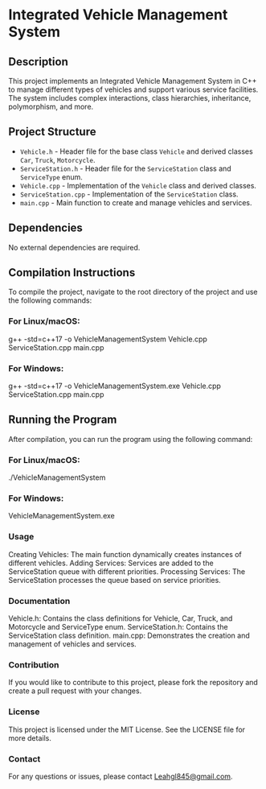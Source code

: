# Integrated Vehicle Management System

## Description

This project implements an Integrated Vehicle Management System in C++ to manage different types of vehicles and support various service facilities. The system includes complex interactions, class hierarchies, inheritance, polymorphism, and more.

## Project Structure

- `Vehicle.h` - Header file for the base class `Vehicle` and derived classes `Car`, `Truck`, `Motorcycle`.
- `ServiceStation.h` - Header file for the `ServiceStation` class and `ServiceType` enum.
- `Vehicle.cpp` - Implementation of the `Vehicle` class and derived classes.
- `ServiceStation.cpp` - Implementation of the `ServiceStation` class.
- `main.cpp` - Main function to create and manage vehicles and services.

## Dependencies

No external dependencies are required.

## Compilation Instructions

To compile the project, navigate to the root directory of the project and use the following commands:

### For Linux/macOS:

g++ -std=c++17 -o VehicleManagementSystem Vehicle.cpp ServiceStation.cpp main.cpp

### For Windows:
g++ -std=c++17 -o VehicleManagementSystem.exe Vehicle.cpp ServiceStation.cpp main.cpp

## Running the Program
After compilation, you can run the program using the following command:

### For Linux/macOS:
./VehicleManagementSystem

### For Windows:
VehicleManagementSystem.exe

### Usage
Creating Vehicles: The main function dynamically creates instances of different vehicles.
Adding Services: Services are added to the ServiceStation queue with different priorities.
Processing Services: The ServiceStation processes the queue based on service priorities.

### Documentation

Vehicle.h: Contains the class definitions for Vehicle, Car, Truck, and Motorcycle and ServiceType enum.
ServiceStation.h: Contains the ServiceStation class definition.
main.cpp: Demonstrates the creation and management of vehicles and services.

### Contribution
If you would like to contribute to this project, please fork the repository and create a pull request with your changes.

### License
This project is licensed under the MIT License. See the LICENSE file for more details.

### Contact
For any questions or issues, please contact Leahgl845@gmail.com.

